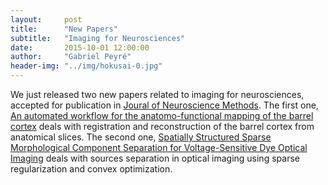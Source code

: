 ```yaml
---
layout:     post
title:      "New Papers"
subtitle:   "Imaging for Neurosciences"
date:       2015-10-01 12:00:00
author:     "Gabriel Peyré"
header-img: "../img/hokusai-0.jpg"
---
```


We just released two new papers related to imaging for neurosciences, accepted for publication in [Joural of Neuroscience Methods](http://www.journals.elsevier.com/journal-of-neuroscience-methods/). The first one, [An automated workflow for the anatomo-functional mapping of the barrel cortex](https://hal.archives-ouvertes.fr/hal-01196436) deals with registration and reconstruction of the barrel cortex from anatomical slices. The second one, [Spatially Structured Sparse Morphological Component Separation for Voltage-Sensitive Dye Optical Imaging](https://hal.archives-ouvertes.fr/hal-01200646) deals with sources separation in optical imaging using sparse regularization and convex optimization.
